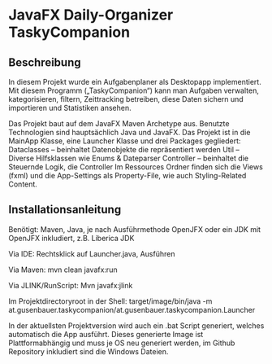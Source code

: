 # JavaFX Daily-Organizer TaskyCompanion


## Beschreibung

In diesem Projekt wurde ein Aufgabenplaner als Desktopapp implementiert. 
Mit diesem Programm („TaskyCompanion“) kann man Aufgaben verwalten, kategorisieren, filtern, Zeittracking betreiben, diese Daten sichern und importieren und Statistiken ansehen.

Das Projekt baut auf dem JavaFX Maven Archetype aus. Benutzte Technologien sind hauptsächlich Java und JavaFX. Das Projekt ist in die MainApp Klasse, eine Launcher Klasse und drei Packages gegliedert: 
Dataclasses – beinhaltet Datenobjekte die repräsentiert werden
Util – Diverse Hilfsklassen wie Enums & Dateparser
Controller – beinhaltet die Steuernde Logik, die Controller
Im Ressources Ordner finden sich die Views (fxml) und die App-Settings als Property-File, wie auch Styling-Related Content.


## Installationsanleitung

Benötigt: Maven, Java, je nach Ausführmethode OpenJFX oder ein JDK mit OpenJFX inkludiert, z.B. Liberica JDK


Via IDE: Rechtsklick auf Launcher.java, Ausführen


Via Maven:
mvn clean javafx:run


Via JLINK/RunScript:
Mvn javafx:jlink


Im Projektdirectoryroot in der Shell:
target/image/bin/java -m at.gusenbauer.taskycompanion/at.gusenbauer.taskycompanion.Launcher

In der aktuellsten Projektversion wird auch ein .bat Script generiert, welches automatisch die App ausführt. 
Dieses generierte Image ist Plattformabhängig und muss je OS neu generiert werden, im Github Repository inkludiert sind die Windows Dateien.

